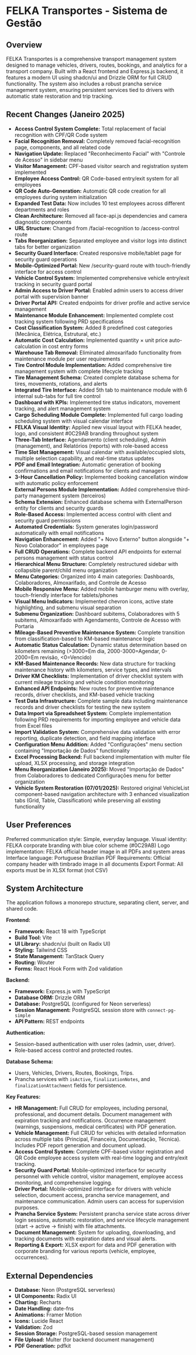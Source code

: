 # FELKA Transportes - Sistema de Gestão

## Overview
FELKA Transportes is a comprehensive transport management system designed to manage vehicles, drivers, routes, bookings, and analytics for a transport company. Built with a React frontend and Express.js backend, it features a modern UI using shadcn/ui and Drizzle ORM for full CRUD functionality. The system also includes a robust prancha service management system, ensuring persistent services tied to drivers with automatic state restoration and trip tracking.

## Recent Changes (Janeiro 2025)
- **Access Control System Complete:** Total replacement of facial recognition with CPF/QR Code system
- **Facial Recognition Removal:** Completely removed facial-recognition page, components, and all related code
- **Navigation Update:** Replaced "Reconhecimento Facial" with "Controle de Acesso" in sidebar menu
- **Visitor Management:** CPF-based visitor search and registration system implemented
- **Employee Access Control:** QR Code-based entry/exit system for all employees
- **QR Code Auto-Generation:** Automatic QR code creation for all employees during system initialization
- **Expanded Test Data:** Now includes 10 test employees across different departments and roles
- **Clean Architecture:** Removed all face-api.js dependencies and camera diagnostic components
- **URL Structure:** Changed from /facial-recognition to /access-control route
- **Tabs Reorganization:** Separated employee and visitor logs into distinct tabs for better organization
- **Security Guard Interface:** Created responsive mobile/tablet page for security guard operations
- **Mobile-Optimized Portal:** New /security-guard route with touch-friendly interface for access control
- **Vehicle Control System:** Implemented comprehensive vehicle entry/exit tracking in security guard portal
- **Admin Access to Driver Portal:** Enabled admin users to access driver portal with supervision banner
- **Driver Portal API:** Created endpoints for driver profile and active service management
- **Maintenance Module Enhancement:** Implemented complete cost tracking system following PRD specifications
- **Cost Classification System:** Added 8 predefined cost categories (Mecânica, Elétrica, Estrutural, etc.)
- **Automatic Cost Calculation:** Implemented quantity × unit price auto-calculation in cost entry forms
- **Warehouse Tab Removal:** Eliminated almoxarifado functionality from maintenance module per user requirements
- **Tire Control Module Implementation:** Added comprehensive tire management system with complete lifecycle tracking
- **Tire Management Schema:** Created complete database schema for tires, movements, rotations, and alerts
- **Integrated Tire Interface:** Added 5th tab to maintenance module with 6 internal sub-tabs for full tire control
- **Dashboard with KPIs:** Implemented tire status indicators, movement tracking, and alert management system
- **Cargo Scheduling Module Complete:** Implemented full cargo loading scheduling system with visual calendar interface
- **FELKA Visual Identity:** Applied new visual layout with FELKA header, logo, and consistent #0C29AB branding throughout system
- **Three-Tab Interface:** Agendamento (client scheduling), Admin (management), and Relatórios (reports) with role-based access
- **Time Slot Management:** Visual calendar with available/occupied slots, multiple selection capability, and real-time status updates
- **PDF and Email Integration:** Automatic generation of booking confirmations and email notifications for clients and managers
- **3-Hour Cancellation Policy:** Implemented booking cancellation window with automatic policy enforcement
- **External Persons Module Implementation:** Added comprehensive third-party management system (terceiros)
- **Schema Extension:** Enhanced database schema with ExternalPerson entity for clients and security guards
- **Role-Based Access:** Implemented access control with client and security guard permissions
- **Automated Credentials:** System generates login/password automatically with email notifications
- **Navigation Enhancement:** Added "+ Novo Externo" button alongside "+ Novo Colaborador" in employees page
- **Full CRUD Operations:** Complete backend API endpoints for external persons management with status control
- **Hierarchical Menu Structure:** Completely restructured sidebar with collapsible parent/child menu organization
- **Menu Categories:** Organized into 4 main categories: Dashboards, Colaboradores, Almoxarifado, and Controle de Acesso
- **Mobile Responsive Menu:** Added mobile hamburger menu with overlay, touch-friendly interface for tablets/phones
- **Visual Menu Indicators:** Implemented chevron icons, active state highlighting, and submenu visual separation
- **Submenu Organization:** Dashboard subitems, Colaboradores with 5 subitems, Almoxarifado with Agendamento, Controle de Acesso with Portaria
- **Mileage-Based Preventive Maintenance System:** Complete transition from classification-based to KM-based maintenance logic
- **Automatic Status Calculation:** Dynamic status determination based on kilometers remaining (>3000=Em dia, 2000-3000=Agendar, 0-2000=Em revisão, <0=Vencido)
- **KM-Based Maintenance Records:** New data structure for tracking maintenance history with kilometers, service types, and intervals
- **Driver KM Checklists:** Implementation of driver checklist system with current mileage tracking and vehicle condition monitoring
- **Enhanced API Endpoints:** New routes for preventive maintenance records, driver checklists, and KM-based vehicle tracking
- **Test Data Infrastructure:** Complete sample data including maintenance records and driver checklists for testing the new system
- **Data Import via Spreadsheet System:** Complete implementation following PRD requirements for importing employee and vehicle data from Excel files
- **Import Validation System:** Comprehensive data validation with error reporting, duplicate detection, and field mapping interface
- **Configuration Menu Addition:** Added "Configurações" menu section containing "Importação de Dados" functionality
- **Excel Processing Backend:** Full backend implementation with multer file upload, XLSX processing, and storage integration
- **Menu Reorganization (Janeiro 2025):** Moved "Importação de Dados" from Colaboradores to dedicated Configurações menu for better organization
- **Vehicle System Restoration (07/01/2025):** Restored original VehicleList component-based navigation architecture with 3 enhanced visualization tabs (Grid, Table, Classification) while preserving all existing functionality

## User Preferences
Preferred communication style: Simple, everyday language.
Visual identity: FELKA corporate branding with blue color scheme (#0C29AB)
Logo implementation: FELKA official header image in all PDFs and system areas
Interface language: Portuguese Brazilian
PDF Requirements: Official company header with timbrado image in all documents
Export Format: All exports must be in XLSX format (not CSV)

## System Architecture
The application follows a monorepo structure, separating client, server, and shared code.

**Frontend:**
*   **Framework:** React 18 with TypeScript
*   **Build Tool:** Vite
*   **UI Library:** shadcn/ui (built on Radix UI)
*   **Styling:** Tailwind CSS
*   **State Management:** TanStack Query
*   **Routing:** Wouter
*   **Forms:** React Hook Form with Zod validation

**Backend:**
*   **Framework:** Express.js with TypeScript
*   **Database ORM:** Drizzle ORM
*   **Database:** PostgreSQL (configured for Neon serverless)
*   **Session Management:** PostgreSQL session store with `connect-pg-simple`
*   **API Pattern:** REST endpoints

**Authentication:**
*   Session-based authentication with user roles (admin, user, driver).
*   Role-based access control and protected routes.

**Database Schema:**
*   Users, Vehicles, Drivers, Routes, Bookings, Trips.
*   Prancha services with `isActive`, `finalizationNotes`, and `finalizationAttachment` fields for persistence.

**Key Features:**
*   **HR Management:** Full CRUD for employees, including personal, professional, and document details. Document management with expiration tracking and notifications. Occurrence management (warnings, suspensions, medical certificates) with PDF generation.
*   **Vehicle Management:** Full CRUD for vehicles with detailed information across multiple tabs (Principal, Financeira, Documentação, Técnica). Includes PDF report generation and document upload.
*   **Access Control System:** Complete CPF-based visitor registration and QR Code employee access system with real-time logging and entry/exit tracking.
*   **Security Guard Portal:** Mobile-optimized interface for security personnel with vehicle control, visitor management, employee access monitoring, and comprehensive logging.
*   **Driver Portal:** Mobile-optimized interface for drivers with vehicle selection, document access, prancha service management, and maintenance communication. Admin users can access for supervision purposes.
*   **Prancha Service System:** Persistent prancha service state across driver login sessions, automatic restoration, and service lifecycle management (start → active → finish) with file attachments.
*   **Document Management:** System for uploading, downloading, and tracking documents with expiration dates and visual alerts.
*   **Reporting & Export:** XLSX export for data and PDF generation with corporate branding for various reports (vehicle, employee, occurrences).

## External Dependencies

*   **Database:** Neon (PostgreSQL serverless)
*   **UI Components:** Radix UI
*   **Charting:** Recharts
*   **Date Handling:** date-fns
*   **Animations:** Framer Motion
*   **Icons:** Lucide React
*   **Validation:** Zod
*   **Session Storage:** PostgreSQL-based session management
*   **File Upload:** Multer (for backend document management)
*   **PDF Generation:** pdfkit
